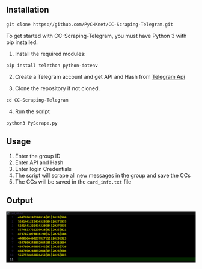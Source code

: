 
## Installation

```
git clone https://github.com/PyCHKnet/CC-Scraping-Telegram.git
```

To get started with CC-Scraping-Telegram, you must have Python 3 with pip installed.

1. Install the required modules:

```
pip install telethon python-dotenv
```

2. Create a Telegram account and get API and Hash from [Telegram Api](https://my.telegram.com/auth)

3. Clone the repository if not cloned.

```
cd CC-Scraping-Telegram
```
4. Run the script

```
python3 PyScrape.py
```

## Usage

1. Enter the group ID
2. Enter API and Hash
3. Enter login Credentials 
4. The script will scrape all new messages in the group and save the CCs
5. The CCs will be saved in the `card_info.txt` file

## Output

<img src="Screenshot 2023-03-17 201251.png" width="1024"/>
